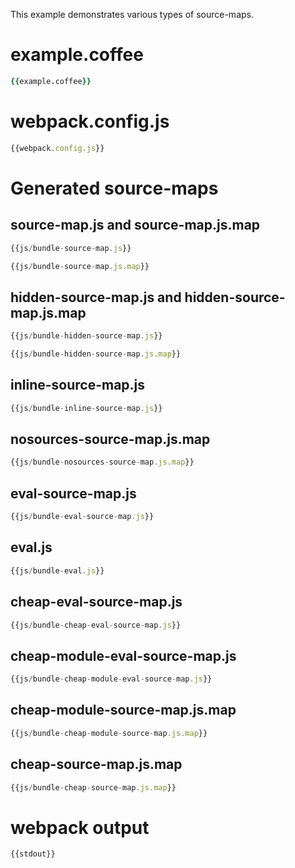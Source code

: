 This example demonstrates various types of source-maps.

# example.coffee

``` coffeescript
{{example.coffee}}
```

# webpack.config.js

``` javascript
{{webpack.config.js}}
```

# Generated source-maps

## source-map.js and source-map.js.map
``` javascript
{{js/bundle-source-map.js}}
```

``` javascript
{{js/bundle-source-map.js.map}}
```

## hidden-source-map.js and hidden-source-map.js.map
``` javascript
{{js/bundle-hidden-source-map.js}}
```

``` javascript
{{js/bundle-hidden-source-map.js.map}}
```

## inline-source-map.js
``` javascript
{{js/bundle-inline-source-map.js}}
```

## nosources-source-map.js.map
``` javascript
{{js/bundle-nosources-source-map.js.map}}
```

## eval-source-map.js
``` javascript
{{js/bundle-eval-source-map.js}}
```

## eval.js
``` javascript
{{js/bundle-eval.js}}
```

## cheap-eval-source-map.js
``` javascript
{{js/bundle-cheap-eval-source-map.js}}
```

## cheap-module-eval-source-map.js
``` javascript
{{js/bundle-cheap-module-eval-source-map.js}}
```

## cheap-module-source-map.js.map
``` javascript
{{js/bundle-cheap-module-source-map.js.map}}
```

## cheap-source-map.js.map
``` javascript
{{js/bundle-cheap-source-map.js.map}}
```

# webpack output

```
{{stdout}}
```

